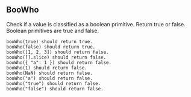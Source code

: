 ## BooWho

Check if a value is classified as a boolean primitive. Return true or false. Boolean primitives are true and false.

```
booWho(true) should return true.
booWho(false) should return true.
booWho([1, 2, 3]) should return false.
booWho([].slice) should return false.
booWho({ "a": 1 }) should return false.
booWho(1) should return false.
booWho(NaN) should return false.
booWho("a") should return false.
booWho("true") should return false.
booWho("false") should return false.

```
